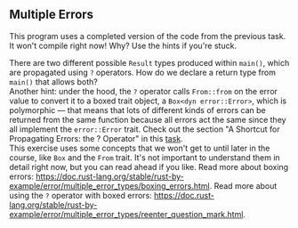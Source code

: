 ## Multiple Errors

This program uses a completed version of the code from the previous task.
It won't compile right now! Why? Use the hints if you're stuck.

<div class="hint">
There are two different possible <code>Result</code> types produced within
<code>main()</code>, which are propagated using <code>?</code> operators. How do we declare a
return type from <code>main()</code> that allows both?</div>

<div class="hint">Another hint: under the hood, the <code>?</code> operator calls <code>From::from</code>
on the error value to convert it to a boxed trait object, a
<code>Box&lt;dyn error::Error></code>, which is polymorphic &mdash; that means that lots of
different kinds of errors can be returned from the same function because
all errors act the same since they all implement the <code>error::Error</code> trait.
Check out the section "A Shortcut for Propagating Errors: the ? Operator" in this <a href="course://Error Handling/Error Handling/Propagating Errors Limitations">task</a>.
</div>

<div class="hint">This exercise uses some concepts that we won't get to until later in the
course, like <code>Box</code> and the <code>From</code> trait. It's not important to understand
them in detail right now, but you can read ahead if you like.
Read more about boxing errors:
<a href="https://doc.rust-lang.org/stable/rust-by-example/error/multiple_error_types/boxing_errors.html">https://doc.rust-lang.org/stable/rust-by-example/error/multiple_error_types/boxing_errors.html</a>.
Read more about using the <code>?</code> operator with boxed errors:
<a href="https://doc.rust-lang.org/stable/rust-by-example/error/multiple_error_types/boxing_errors.html">https://doc.rust-lang.org/stable/rust-by-example/error/multiple_error_types/reenter_question_mark.html</a>.</div>